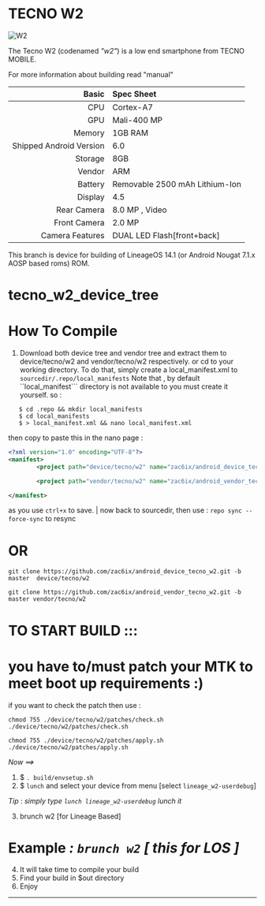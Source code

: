 TECNO W2
=========

![W2](https://github.com/zac6ix/android_device_tecno_w2/blob/master/assert/w2.jpg)

The Tecno W2 (codenamed _"w2"_) is a low end smartphone from TECNO MOBILE.

For more information about building read "manual"

Basic        | Spec Sheet
------------:|:------------------------
CPU          | Cortex-A7 | 1.3GHz Quad-Core | MT6580M
GPU          | Mali-400 MP
Memory       | 1GB RAM
Shipped Android Version | 6.0
Storage      | 8GB
Vendor       | ARM
Battery      | Removable 2500 mAh Lithium-Ion
Display      | 4.5
Rear Camera | 8.0 MP , Video
Front Camera | 2.0 MP
Camera Features | DUAL LED Flash[front+back]



This branch is device for building of LineageOS 14.1 (or Android Nougat 7.1.x AOSP based roms) ROM.


# tecno_w2_device_tree

# How To Compile

1. Download both device tree and vendor tree and extract them to device/tecno/w2 and vendor/tecno/w2 respectively.
  or cd to your working directory. To do that, simply create a local_manifest.xml to ```sourcedir/.repo/local_manifests```
  Note that , by default ``local_manifest``` directory is not available to you must create it yourself.
  so :
  ```
     $ cd .repo && mkdir local_manifests
     $ cd local_manifests
     $ > local_manifest.xml && nano local_manifest.xml
  ```
  then copy to paste this in the nano page :
 ```xml
 <?xml version="1.0" encoding="UTF-8"?>
 <manifest>
         <project path="device/tecno/w2" name="zac6ix/android_device_tecno_w2" remote="github" revision="master"/>

         <project path="vendor/tecno/w2" name="zac6ix/android_vendor_tecno_w2" remote="github" revision="master"/>

 </manifest>
  ```
  as you use ```ctrl+x``` to save.
   | now back to sourcedir, then use : ```repo sync --force-sync``` to resync


  # OR


```
git clone https://github.com/zac6ix/android_device_tecno_w2.git -b master  device/tecno/w2
```
```
git clone https://github.com/zac6ix/android_vendor_tecno_w2.git -b master vendor/tecno/w2
```

# TO START BUILD :::


# you have to/must patch your MTK to meet boot up requirements :)

if you want to check the patch then use :
```
chmod 755 ./device/tecno/w2/patches/check.sh
./device/tecno/w2/patches/check.sh
```

```
chmod 755 ./device/tecno/w2/patches/apply.sh
./device/tecno/w2/patches/apply.sh
```


*Now ==>*

 1. $ ```. build/envsetup.sh```
 2. $ ```lunch```
  and select your device from menu [select ```lineage_w2-userdebug```]
  
   *Tip* : *simply type ```lunch lineage_w2-userdebug``` lunch it*

 3. brunch w2 [for Lineage Based]
  # Example *: ```brunch w2```    [ this for LOS ]*

 4.  It will take time to compile your build
 5. Find your build in $out directory
 6. Enjoy

---------------
